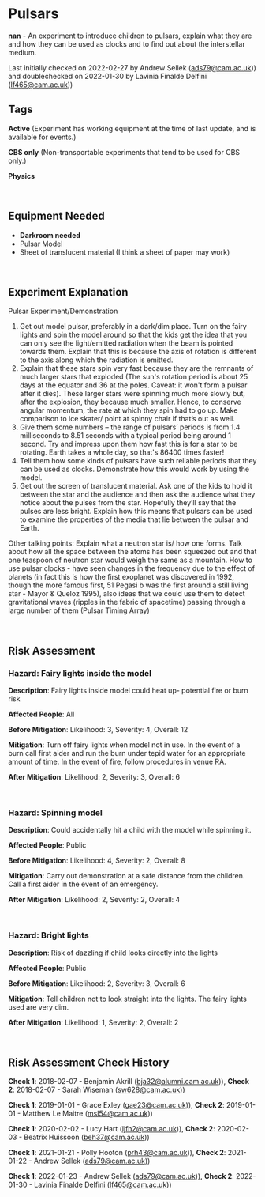 # Pulsars

**nan** - An experiment to introduce children to pulsars, explain what they are and how they can be used as clocks and to find out about the interstellar medium. 

Last initially checked on 2022-02-27 by Andrew Sellek (ads79@cam.ac.uk)) and doublechecked on 2022-01-30 by Lavinia Finalde Delfini (lf465@cam.ac.uk))

## Tags
<!--- Start Tags (DO NOT REMOVE THIS COMMENT) --->

**Active** (Experiment has working equipment at the time of last update, and is available for events.)

**CBS only** (Non-transportable experiments that tend to be used for CBS only.)

**Physics**
<!--- End Tags (DO NOT REMOVE THIS COMMENT) --->

<br/>

## Equipment Needed 
- **Darkroom needed**
- Pulsar Model
- Sheet of translucent material (I think a sheet of paper may work)

<br/>

## Experiment Explanation 

Pulsar Experiment/Demonstration

1) Get out model pulsar, preferably in a dark/dim place. Turn on the fairy lights and spin the model around so that the kids get the idea that you can only see the light/emitted radiation when the beam is pointed towards them. Explain that this is because the axis of rotation is different to the axis along which the radiation is emitted. 
2) Explain that these stars spin very fast because they are the remnants of much larger stars that exploded (The sun's rotation period is about 25 days at the equator and 36 at the poles. Caveat: it won't form a pulsar after it dies). These larger stars were spinning much more slowly but, after the explosion, they because much smaller. Hence, to conserve angular momentum, the rate at which they spin had to go up. Make comparison to ice skater/ point at spinny chair if that’s out as well. 
3) Give them some numbers – the range of pulsars’ periods is from 1.4 milliseconds to 8.51 seconds with a typical period being around 1 second. Try and impress upon them how fast this is for a star to be rotating. Earth takes a whole day, so that's 86400 times faster! 
4) Tell them how some kinds of pulsars have such reliable periods that they can be used as clocks. Demonstrate how this would work by using the model. 
5) Get out the screen of translucent material. Ask one of the kids to hold it between the star and the audience and then ask the audience what they notice about the pulses from the star. Hopefully they’ll say that the pulses are less bright. Explain how this means that pulsars can be used to examine the properties of the media that lie between the pulsar and Earth. 

Other talking points:
Explain what a neutron star is/ how one forms. Talk about how all the space between the atoms has been squeezed out and that one teaspoon of neutron star would weigh the same as a mountain. 
How to use pulsar clocks - have seen changes in the frequency due to the effect of planets (in fact this is how the first exoplanet was discovered in 1992, though the more famous first, 51 Pegasi b was the first around a still living star - Mayor & Queloz 1995), also ideas that we could use them to detect gravitational waves (ripples in the fabric of spacetime) passing through a large number of them (Pulsar Timing Array)


<br/>

## Risk Assessment

### **Hazard**: Fairy lights inside the model

**Description**: Fairy lights inside model could heat up- potential fire or burn risk

**Affected People**: All

**Before Mitigation**: Likelihood: 3, Severity: 4, Overall: 12

**Mitigation**: Turn off fairy lights when model not in use.
In the event of a burn call first aider and run the burn under tepid water for an appropriate amount of time. In the event of fire, follow procedures in venue RA.

**After Mitigation**: Likelihood: 2, Severity: 3, Overall: 6

<br/>

### **Hazard**: Spinning model

**Description**: Could accidentally hit a child with the model while spinning it.

**Affected People**: Public

**Before Mitigation**: Likelihood: 4, Severity: 2, Overall: 8

**Mitigation**: Carry out demonstration at a safe distance from the children. 
Call a first aider in the event of an emergency.

**After Mitigation**: Likelihood: 2, Severity: 2, Overall: 4

<br/>

### **Hazard**: Bright lights

**Description**: Risk of dazzling if child looks directly into the lights

**Affected People**: Public

**Before Mitigation**: Likelihood: 2, Severity: 3, Overall: 6

**Mitigation**: Tell children not to look straight into the lights. The fairy lights used are very dim.

**After Mitigation**: Likelihood: 1, Severity: 2, Overall: 2

<br/>

## Risk Assessment Check History 

**Check 1**: 2018-02-07 - Benjamin Akrill (bja32@alumni.cam.ac.uk)), **Check 2**: 2018-02-07 - Sarah Wiseman (sw628@cam.ac.uk))

**Check 1**: 2019-01-01 - Grace Exley (gae23@cam.ac.uk)), **Check 2**: 2019-01-01 - Matthew Le Maitre (msl54@cam.ac.uk))

**Check 1**: 2020-02-02 - Lucy Hart (ljfh2@cam.ac.uk)), **Check 2**: 2020-02-03 - Beatrix Huissoon (beh37@cam.ac.uk))

**Check 1**: 2021-01-21 - Polly Hooton (prh43@cam.ac.uk)), **Check 2**: 2021-01-22 - Andrew Sellek (ads79@cam.ac.uk))

**Check 1**: 2022-01-23 - Andrew Sellek (ads79@cam.ac.uk)), **Check 2**: 2022-01-30 - Lavinia Finalde Delfini (lf465@cam.ac.uk))